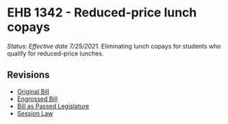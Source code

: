 # EHB 1342 - Reduced-price lunch copays
*Status: Effective date 7/25/2021.*
Eliminating lunch copays for students who qualify for reduced-price lunches.

## Revisions
* [Original Bill](1/)
* [Engrossed Bill](1/)
* [Bill as Passed Legislature](1/)
* [Session Law](1/)